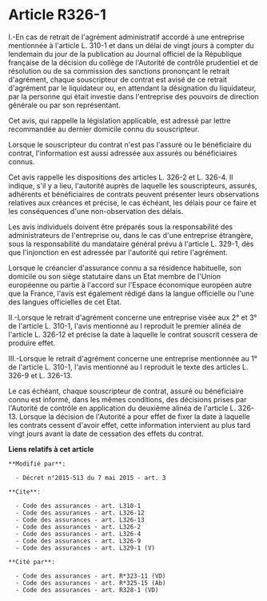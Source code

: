 # Article R326-1

I.-En cas de retrait de l'agrément administratif accordé à une entreprise mentionnée à l'article L. 310-1 et dans un délai de
vingt jours à compter du lendemain du jour de la publication au Journal officiel de la République française de la décision du
collège de l'Autorité de contrôle prudentiel et de résolution ou de sa commission des sanctions prononçant le retrait
d'agrément, chaque souscripteur de contrat est avisé de ce retrait d'agrément par le liquidateur ou, en attendant la
désignation du liquidateur, par la personne qui était investie dans l'entreprise des pouvoirs de direction générale ou par
son représentant. 

Cet avis, qui rappelle la législation applicable, est adressé par lettre recommandée au dernier domicile connu du
souscripteur. 

Lorsque le souscripteur du contrat n'est pas l'assuré ou le bénéficiaire du contrat, l'information est aussi adressée aux
assurés ou bénéficiaires connus. 

Cet avis rappelle les dispositions des articles L. 326-2 et L. 326-4. Il indique, s'il y a lieu, l'autorité auprès de
laquelle les souscripteurs, assurés, adhérents et bénéficiaires de contrats peuvent présenter leurs observations relatives
aux créances et précise, le cas échéant, les délais pour ce faire et les conséquences d'une non-observation des délais. 

Les avis individuels doivent être préparés sous la responsabilité des administrateurs de l'entreprise ou, dans le cas d'une
entreprise étrangère, sous la responsabilité du mandataire général prévu à l'article L. 329-1, dès que l'injonction en est
adressée par l'autorité qui retire l'agrément. 

Lorsque le créancier d'assurance connu a sa résidence habituelle, son domicile ou son siège statutaire dans un Etat membre de
l'Union européenne ou partie à l'accord sur l'Espace économique européen autre que la France, l'avis est également rédigé
dans la langue officielle ou l'une des langues officielles de cet Etat. 

II.-Lorsque le retrait d'agrément concerne une entreprise visée aux 2° et 3° de l'article L. 310-1, l'avis mentionné au I
reproduit le premier alinéa de l'article L. 326-12 et précise la date à laquelle le contrat souscrit cessera de produire
effet. 

III.-Lorsque le retrait d'agrément concerne une entreprise mentionnée au 1° de l'article L. 310-1, l'avis mentionné au I
reproduit le texte des articles L. 326-9 et L. 326-13. 

Le cas échéant, chaque souscripteur de contrat, assuré ou bénéficiaire connu est informé, dans les mêmes conditions, des
décisions prises par l'Autorité de contrôle en application du deuxième alinéa de l'article L. 326-13. Lorsque la décision de
l'Autorité a pour effet de fixer la date à laquelle les contrats cessent d'avoir effet, cette information intervient au plus
tard vingt jours avant la date de cessation des effets du contrat.

**Liens relatifs à cet article**

	**Modifié par**:

	  - Décret n°2015-513 du 7 mai 2015 - art. 3

	**Cite**:

	  - Code des assurances - art. L310-1
	  - Code des assurances - art. L326-12
	  - Code des assurances - art. L326-13
	  - Code des assurances - art. L326-2
	  - Code des assurances - art. L326-4
	  - Code des assurances - art. L326-9
	  - Code des assurances - art. L329-1 (V)

	**Cité par**:

	  - Code des assurances - art. R*323-11 (VD)
	  - Code des assurances - art. R*325-15 (Ab)
	  - Code des assurances - art. R328-1 (VD)
